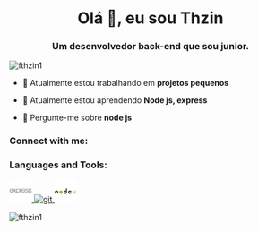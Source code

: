 <h1 align="center">Olá 👋, eu sou Thzin</h1>
<h3 align="center">Um desenvolvedor back-end que sou junior.</h3>

<p align="left"> <img src="https://komarev.com/ghpvc/?username=fthzin1&label=Profile%20views&color=0e75b6&style=flat" alt="fthzin1" /> </p>

- 🔭 Atualmente estou trabalhando em **projetos pequenos**

- 🌱 Atualmente estou aprendendo **Node js, express**

- 💬 Pergunte-me sobre **node js**

<h3 align="left">Connect with me:</h3>
<p align="left">
</p>

<h3 align="left">Languages and Tools:</h3>
<p align="left"> <a href="https://expressjs.com" target="_blank" rel="noreferrer"> <img src="https://raw.githubusercontent.com/devicons/devicon/master/icons/express/express-original-wordmark.svg" alt="express" width="40" height="40"/> </a> <a href="https://git-scm.com/" target="_blank" rel="noreferrer"> <img src="https://www.vectorlogo.zone/logos/git-scm/git-scm-icon.svg" alt="git" width="40" height="40"/> </a> <a href="https://nodejs.org" target="_blank" rel="noreferrer"> <img src="https://raw.githubusercontent.com/devicons/devicon/master/icons/nodejs/nodejs-original-wordmark.svg" alt="nodejs" width="40" height="40"/> </a> </p>

<p><img align="center" src="https://github-readme-stats.vercel.app/api/top-langs?username=fthzin1&show_icons=true&locale=en&layout=compact" alt="fthzin1" /></p>
